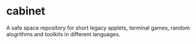 # cabinet

A safe space repository for short legacy applets, terminal games, random alogrithms and toolkits in different languages.

